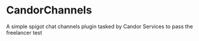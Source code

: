 # CandorChannels
A simple spigot chat channels plugin tasked by Candor Services to pass the freelancer test  
